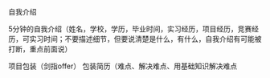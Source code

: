 自我介绍

5分钟的自我介绍（姓名，学校，学历，毕业时间，实习经历，项目经历，竞赛经历，可实习时间；不要描述细节，但要说清楚是什么，有什么，自我介绍有可能被打断，重点前面说）

项目包装（剑指offer）
包装简历（难点、解决难点、用基础知识解决难点